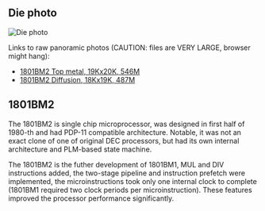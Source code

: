 ## Die photo

![Die photo](/vm2/img/vm2a.jpg)

Links to raw panoramic photos (CAUTION: files are VERY LARGE, browser might hang):
- [1801BM2 Top metal, 19Kx20K, 546M](http://www.1801bm1.com/files/retro/1801/images/vm2a-met.jpg)
- [1801BM2 Diffusion, 18Kx19K, 487M](http://www.1801bm1.com/files/retro/1801/images/vm2a-dif.jpg)

## 1801BM2

The 1801BM2 is single chip microprocessor, was designed in first half of 1980-th and
had PDP-11 compatible architecture. Notable, it was not an exact clone of one of original
DEC processors, but had its own internal architecture and PLM-based state machine. 

The 1801BM2 is the futher development of 1801BM1, MUL and DIV instructions added, the
two-stage pipeline and instruction prefetch were implemented, the microinstructions
took only one internal clock to complete (1801BM1 required two clock periods per
microinstruction). These features improved the processor performance significantly.
